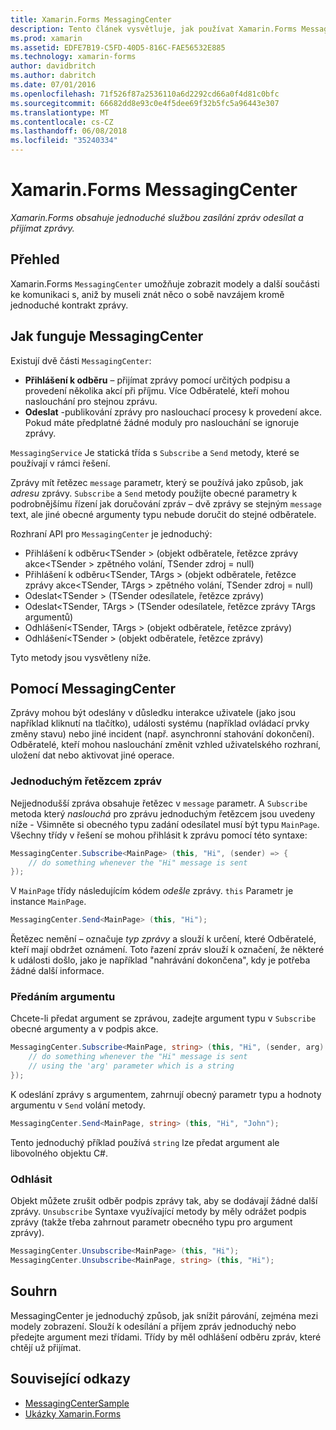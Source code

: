 ```yaml
---
title: Xamarin.Forms MessagingCenter
description: Tento článek vysvětluje, jak používat Xamarin.Forms MessagingCenter odesílat a přijímat zprávy a pokuste se snížit párování mezi třídy, jako je zobrazit modely.
ms.prod: xamarin
ms.assetid: EDFE7B19-C5FD-40D5-816C-FAE56532E885
ms.technology: xamarin-forms
author: davidbritch
ms.author: dabritch
ms.date: 07/01/2016
ms.openlocfilehash: 71f526f87a2536110a6d2292cd66a0f4d81c0bfc
ms.sourcegitcommit: 66682dd8e93c0e4f5dee69f32b5fc5a96443e307
ms.translationtype: MT
ms.contentlocale: cs-CZ
ms.lasthandoff: 06/08/2018
ms.locfileid: "35240334"
---
```

# <a name="xamarinforms-messagingcenter"></a>Xamarin.Forms MessagingCenter

_Xamarin.Forms obsahuje jednoduché službou zasílání zpráv odesílat a přijímat zprávy._

<a name="Overview" />

## <a name="overview"></a>Přehled

Xamarin.Forms `MessagingCenter` umožňuje zobrazit modely a další součásti ke komunikaci s, aniž by museli znát něco o sobě navzájem kromě jednoduché kontrakt zprávy.

<a name="How_the_MessagingCenter_Works" />

## <a name="how-the-messagingcenter-works"></a>Jak funguje MessagingCenter

Existují dvě části `MessagingCenter`:

-  **Přihlášení k odběru** – přijímat zprávy pomocí určitých podpisu a provedení několika akcí při příjmu. Více Odběratelé, kteří mohou naslouchání pro stejnou zprávu.
-  **Odeslat** -publikování zprávy pro naslouchací procesy k provedení akce. Pokud máte předplatné žádné moduly pro naslouchání se ignoruje zprávy.


`MessagingService` Je statická třída s `Subscribe` a `Send` metody, které se používají v rámci řešení.

Zprávy mít řetězec `message` parametr, který se používá jako způsob, jak *adresu* zprávy. `Subscribe` a `Send` metody použijte obecné parametry k podrobnějšímu řízení jak doručování zpráv – dvě zprávy se stejným `message` text, ale jiné obecné argumenty typu nebude doručit do stejné odběratele.

Rozhraní API pro `MessagingCenter` je jednoduchý:

-  Přihlášení k odběru&lt;TSender > (objekt odběratele, řetězce zprávy akce&lt;TSender > zpětného volání, TSender zdroj = null)
-  Přihlášení k odběru&lt;TSender, TArgs > (objekt odběratele, řetězce zprávy akce&lt;TSender, TArgs > zpětného volání, TSender zdroj = null)
-  Odeslat&lt;TSender > (TSender odesílatele, řetězce zprávy)
-  Odeslat&lt;TSender, TArgs > (TSender odesílatele, řetězce zprávy TArgs argumentů)
-  Odhlášení&lt;TSender, TArgs > (objekt odběratele, řetězce zprávy)
-  Odhlášení&lt;TSender > (objekt odběratele, řetězce zprávy)


Tyto metody jsou vysvětleny níže.

<a name="Using_the_MessagingCenter" />

## <a name="using-the-messagingcenter"></a>Pomocí MessagingCenter

Zprávy mohou být odeslány v důsledku interakce uživatele (jako jsou například kliknutí na tlačítko), události systému (například ovládací prvky změny stavu) nebo jiné incident (např. asynchronní stahování dokončení). Odběratelé, kteří mohou naslouchání změnit vzhled uživatelského rozhraní, uložení dat nebo aktivovat jiné operace.

### <a name="simple-string-message"></a>Jednoduchým řetězcem zpráv

Nejjednodušší zpráva obsahuje řetězec v `message` parametr. A `Subscribe` metoda který *naslouchá* pro zprávu jednoduchým řetězcem jsou uvedeny níže - Všimněte si obecného typu zadání odesílatel musí být typu `MainPage`. Všechny třídy v řešení se mohou přihlásit k zprávu pomocí této syntaxe:

```csharp
MessagingCenter.Subscribe<MainPage> (this, "Hi", (sender) => {
    // do something whenever the "Hi" message is sent
});
```

V `MainPage` třídy následujícím kódem *odešle* zprávy. `this` Parametr je instance `MainPage`.

```csharp
MessagingCenter.Send<MainPage> (this, "Hi");
```

Řetězec nemění – označuje *typ zprávy* a slouží k určení, které Odběratelé, kteří mají obdržet oznámení. Toto řazení zpráv slouží k označení, že některé k události došlo, jako je například "nahrávání dokončena", kdy je potřeba žádné další informace.

### <a name="passing-an-argument"></a>Předáním argumentu

Chcete-li předat argument se zprávou, zadejte argument typu v `Subscribe` obecné argumenty a v podpis akce.

```csharp
MessagingCenter.Subscribe<MainPage, string> (this, "Hi", (sender, arg) => {
    // do something whenever the "Hi" message is sent
    // using the 'arg' parameter which is a string
});
```

K odeslání zprávy s argumentem, zahrnují obecný parametr typu a hodnoty argumentu v `Send` volání metody.

```csharp
MessagingCenter.Send<MainPage, string> (this, "Hi", "John");
```

Tento jednoduchý příklad používá `string` lze předat argument ale libovolného objektu C#.

### <a name="unsubscribe"></a>Odhlásit

Objekt můžete zrušit odběr podpis zprávy tak, aby se dodávají žádné další zprávy. `Unsubscribe` Syntaxe využívající metody by měly odrážet podpis zprávy (takže třeba zahrnout parametr obecného typu pro argument zprávy).

```csharp
MessagingCenter.Unsubscribe<MainPage> (this, "Hi");
MessagingCenter.Unsubscribe<MainPage, string> (this, "Hi");
```

<a name="Summary" />

## <a name="summary"></a>Souhrn

MessagingCenter je jednoduchý způsob, jak snížit párování, zejména mezi modely zobrazení. Slouží k odesílání a příjem zpráv jednoduchý nebo předejte argument mezi třídami. Třídy by měl odhlášení odběru zpráv, které chtějí už přijímat.


## <a name="related-links"></a>Související odkazy

- [MessagingCenterSample](https://developer.xamarin.com/samples/UsingMessagingCenter)
- [Ukázky Xamarin.Forms](https://github.com/xamarin/xamarin-forms-samples)
